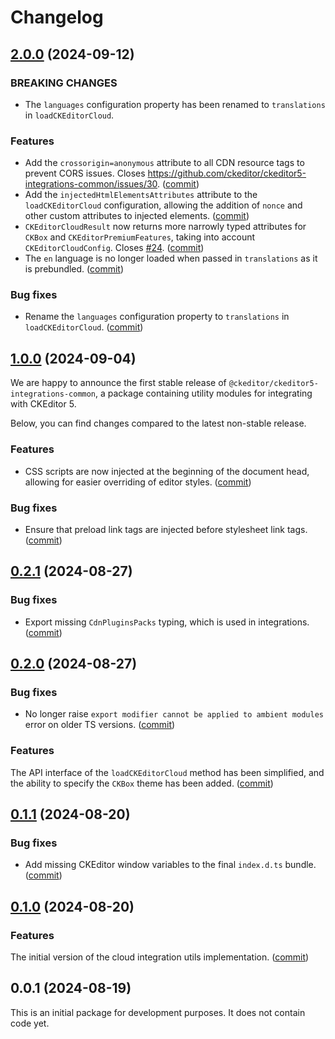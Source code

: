 Changelog
=========

## [2.0.0](https://github.com/ckeditor/ckeditor5-integrations-common/compare/v1.0.0...v2.0.0) (2024-09-12)

### BREAKING CHANGES

* The `languages` configuration property has been renamed to `translations` in `loadCKEditorCloud`.

### Features

* Add the `crossorigin=anonymous` attribute to all CDN resource tags to prevent CORS issues. Closes https://github.com/ckeditor/ckeditor5-integrations-common/issues/30. ([commit](https://github.com/ckeditor/ckeditor5-integrations-common/commit/78587c987dc4d70154db2f1b88455a430b542ac0))
* Add the `injectedHtmlElementsAttributes` attribute to the `loadCKEditorCloud` configuration, allowing the addition of `nonce` and other custom attributes to injected elements. ([commit](https://github.com/ckeditor/ckeditor5-integrations-common/commit/78587c987dc4d70154db2f1b88455a430b542ac0))
* `CKEditorCloudResult` now returns more narrowly typed attributes for `CKBox` and `CKEditorPremiumFeatures`, taking into account `CKEditorCloudConfig`. Closes [#24](https://github.com/ckeditor/ckeditor5-integrations-common/issues/24). ([commit](https://github.com/ckeditor/ckeditor5-integrations-common/commit/30de408f43b85f5f91c64b7d243ca4b773348e9a))
* The `en` language is no longer loaded when passed in `translations` as it is prebundled. ([commit](https://github.com/ckeditor/ckeditor5-integrations-common/commit/25e41b6b199ff616b496b9ac63d610d8d35cf1ea))

### Bug fixes

* Rename the `languages` configuration property to `translations` in `loadCKEditorCloud`. ([commit](https://github.com/ckeditor/ckeditor5-integrations-common/commit/25e41b6b199ff616b496b9ac63d610d8d35cf1ea))


## [1.0.0](https://github.com/ckeditor/ckeditor5-integrations-common/compare/v0.2.1...v1.0.0) (2024-09-04)

We are happy to announce the first stable release of `@ckeditor/ckeditor5-integrations-common`, a package containing utility modules for integrating with CKEditor 5.

Below, you can find changes compared to the latest non-stable release.

### Features

* CSS scripts are now injected at the beginning of the document head, allowing for easier overriding of editor styles. ([commit](https://github.com/ckeditor/ckeditor5-integrations-common/commit/cd61e7ce7baad29adefd275661c9ca7ef5006095))

### Bug fixes

* Ensure that preload link tags are injected before stylesheet link tags. ([commit](https://github.com/ckeditor/ckeditor5-integrations-common/commit/d61b83e8ffede29debcc11c4be2798ad30d527e4))


## [0.2.1](https://github.com/ckeditor/ckeditor5-integrations-common/compare/v0.2.0...v0.2.1) (2024-08-27)

### Bug fixes

* Export missing `CdnPluginsPacks` typing, which is used in integrations. ([commit](https://github.com/ckeditor/ckeditor5-integrations-common/commit/43e7c51e0e3d79ae27bf3edef77a4c2991880801))


## [0.2.0](https://github.com/ckeditor/ckeditor5-integrations-common/compare/v0.1.1...v0.2.0) (2024-08-27)

### Bug fixes

* No longer raise `export modifier cannot be applied to ambient modules` error on older TS versions. ([commit](https://github.com/ckeditor/ckeditor5-integrations-common/commit/15bca0a5f559738558dde08603d16445cb91d349))

### Features

The API interface of the `loadCKEditorCloud` method has been simplified, and the ability to specify the `CKBox` theme has been added. ([commit](https://github.com/ckeditor/ckeditor5-integrations-common/tree/e45c569661b1686d153e12a31c146c46751396e6))

## [0.1.1](https://github.com/ckeditor/ckeditor5-integrations-common/compare/v0.1.0...v0.1.1) (2024-08-20)

### Bug fixes

* Add missing CKEditor window variables to the final `index.d.ts` bundle. ([commit](https://github.com/ckeditor/ckeditor5-integrations-common/commit/09e84c8270633c38c7857754219776659a4cfee2))


## [0.1.0](https://github.com/ckeditor/ckeditor5-integrations-common/compare/v0.0.1...v0.1.0) (2024-08-20)

### Features

The initial version of the cloud integration utils implementation. ([commit](https://github.com/ckeditor/ckeditor5-integrations-common/commit/c7e447058302a9f788a7a5abababe787b721b5f5))


## 0.0.1 (2024-08-19)

This is an initial package for development purposes. It does not contain code yet.
